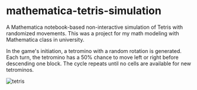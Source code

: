 # mathematica-tetris-simulation
A Mathematica notebook-based non-interactive simulation of Tetris with randomized movements. This was a project for my math modeling with Mathematica class in university.

In the game's initiation, a tetromino with a random rotation is generated. Each turn, the tetromino has a 50% chance to move left or right before descending one block. The cycle repeats until no cells are available for new tetrominos.

![tetris](https://github.com/kttmv/mathematica-tetris-simulation/assets/11395848/8fe21256-59f3-4bf8-845b-03cb6d2901f9)
